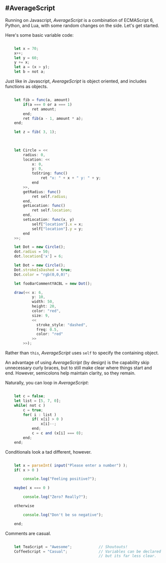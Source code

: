 #AverageScript
-

Running on Javascript, _AverageScript_ is a combination of ECMAScript 6, Python, and Lua, with some random changes on the side. Let's get started.

Here's some basic variable code:

```js

    let x = 70;
    x++;
    let y = 60;
    y += x;
    let a = (x > y);
    let b = not a;

```

Just like in Javascript, _AverageScript_ is object oriented, and includes functions as objects.

```js

    let fib = func(a, amount)
        if(a === 0 or a === 1)
            ret amount;
        end;
        ret fib(a - 1, amount * a);
    end;

    let z = fib( 3, 1);
    

    
    let Circle = << 
        radius: 0, 
        location: << 
            x: 0, 
            y: 0,
            toString: func()
                ret "x: " + x + " y: " + y;
            end
        >>,
        getRadius: func()
            ret self.radius;
        end,
        getLocation: func()
            ret self.location;
        end,
        setLocation: func(x, y)
            self["location"].x = x;
            self["location"].y = y;
        end
    >>;

    let Dot = new Circle();
    dot.radius = 50;
    dot.location['x'] = 6;

    let Dot = new Circle();
    Dot.strokeIsDashed = true;
    Dot.color = "rgb(0,0,0)";

    let fooBarCommentYACBL = new Dot();

    draw(<< x: 6, 
            y: 10, 
            width: 50, 
            height: 20, 
            color: "red", 
            size: 9, 
            << 
              stroke_style: "dashed", 
              freq: 0.5, 
              color: "red"
            >>
        >>);

````

Rather than `this`, _AverageScript_ uses `self` to specify the containing object.

An advantage of using _AverageScript_ (by design) is the capability skip unnecessary curly braces, but to still make clear where things start and end. However, semicolons help maintain clarity, so they remain.

Naturally, you can loop in _AverageScript_:

```js

    let c = false;
    let list = [5, 7, 0];
    while( not c )
        c = true;
        for( i : list )
            if( x[i] > 0 )
                x[i]--;
            end;
            c = c and (x[i] === 0);
        end;
    end;

```

Conditionals look a tad different, however.

```js

    let x = parseInt( input("Please enter a number") );
    if( x > 0 )

        console.log("Feeling positive?");

    maybe( x === 0 )

        console.log("Zero? Really?");

    otherwise

        console.log("Don't be so negative");

    end;

```

Comments are casual.

```js

    let TeaScript = "Awesome";            // Shoutouts!
    CoffeeScript = "Casual";              // Variables can be declared without let,
                                          // but its far less clear.

```
